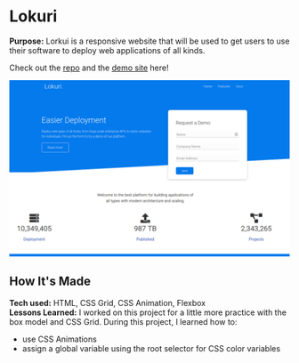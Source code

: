 # Lokuri
**Purpose:** Lorkui is a responsive website that will be used to get users to use their software to deploy web applications of all kinds.

Check out the <a target="_blank" href="https://github.com/xcChinaxc/lokuri-cr-responsive-website">repo</a> and the <a target="_blank" href="https://focused-heisenberg-9d8dca.netlify.app">demo site</a> here!

![](images/lokuri.jpg)

## How It's Made
**Tech used:** HTML, CSS Grid, CSS Animation, Flexbox <br>
**Lessons Learned:** I worked on this project for a little more practice with the box model and CSS Grid. During this project, I learned how to:
- use CSS Animations
- assign a global variable using the root selector for CSS color variables
